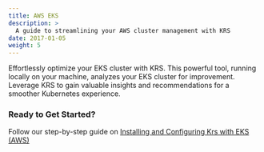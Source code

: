 ```yaml
---
title: AWS EKS
description: >
  A guide to streamlining your AWS cluster management with KRS
date: 2017-01-05
weight: 5
---
```


Effortlessly optimize your EKS cluster with KRS. This powerful tool, running locally on your machine, analyzes your EKS cluster for improvement. Leverage KRS to gain valuable insights and recommendations for a smoother Kubernetes experience.

### Ready to Get Started?

Follow our step-by-step guide on [Installing and Configuring Krs with EKS (AWS)](https://github.com/kubetoolsca/krs/blob/main/eks.md)